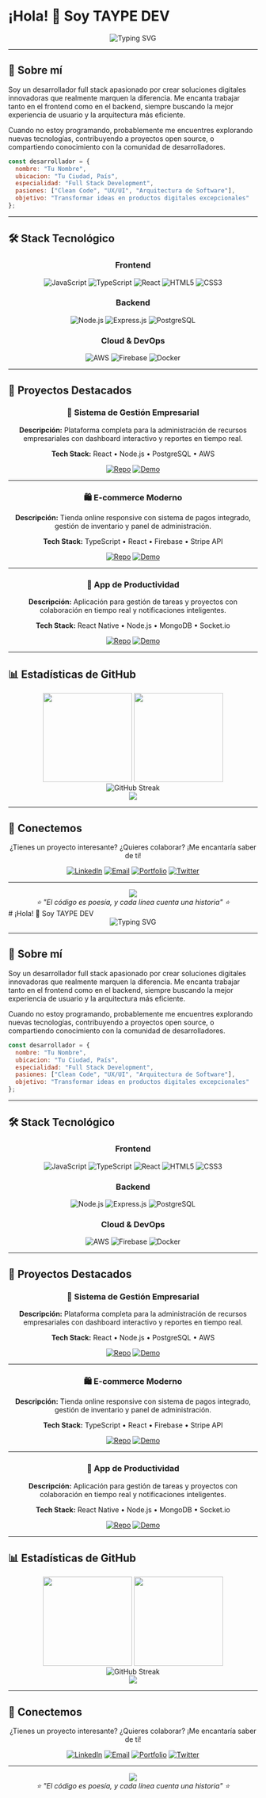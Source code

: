 # ¡Hola! 👋 Soy TAYPE DEV

<div align="center">
  <img src="https://readme-typing-svg.herokuapp.com?font=Fira+Code&size=22&duration=3000&pause=1000&color=3F75F7&center=true&vCenter=true&width=435&lines=Desarrollador+Full+Stack;Creando+experiencias+digitales;Siempre+aprendiendo+%F0%9F%9A%80" alt="Typing SVG" />
</div>

---

## 🚀 Sobre mí

Soy un desarrollador full stack apasionado por crear soluciones digitales innovadoras que realmente marquen la diferencia. Me encanta trabajar tanto en el frontend como en el backend, siempre buscando la mejor experiencia de usuario y la arquitectura más eficiente.

Cuando no estoy programando, probablemente me encuentres explorando nuevas tecnologías, contribuyendo a proyectos open source, o compartiendo conocimiento con la comunidad de desarrolladores.

```javascript
const desarrollador = {
  nombre: "Tu Nombre",
  ubicacion: "Tu Ciudad, País",
  especialidad: "Full Stack Development",
  pasiones: ["Clean Code", "UX/UI", "Arquitectura de Software"],
  objetivo: "Transformar ideas en productos digitales excepcionales"
};
```

---

## 🛠️ Stack Tecnológico

<div align="center">

### Frontend
![JavaScript](https://img.shields.io/badge/JavaScript-F7DF1E?style=for-the-badge&logo=javascript&logoColor=black)
![TypeScript](https://img.shields.io/badge/TypeScript-007ACC?style=for-the-badge&logo=typescript&logoColor=white)
![React](https://img.shields.io/badge/React-20232A?style=for-the-badge&logo=react&logoColor=61DAFB)
![HTML5](https://img.shields.io/badge/HTML5-E34F26?style=for-the-badge&logo=html5&logoColor=white)
![CSS3](https://img.shields.io/badge/CSS3-1572B6?style=for-the-badge&logo=css3&logoColor=white)

### Backend
![Node.js](https://img.shields.io/badge/Node.js-43853D?style=for-the-badge&logo=node.js&logoColor=white)
![Express.js](https://img.shields.io/badge/Express.js-404D59?style=for-the-badge)
![PostgreSQL](https://img.shields.io/badge/PostgreSQL-316192?style=for-the-badge&logo=postgresql&logoColor=white)

### Cloud & DevOps
![AWS](https://img.shields.io/badge/Amazon_AWS-232F3E?style=for-the-badge&logo=amazon-aws&logoColor=white)
![Firebase](https://img.shields.io/badge/Firebase-039BE5?style=for-the-badge&logo=Firebase&logoColor=white)
![Docker](https://img.shields.io/badge/Docker-2496ED?style=for-the-badge&logo=docker&logoColor=white)

</div>

---

## 🌟 Proyectos Destacados

<div align="center">

### 💼 Sistema de Gestión Empresarial
**Descripción:** Plataforma completa para la administración de recursos empresariales con dashboard interactivo y reportes en tiempo real.

**Tech Stack:** React • Node.js • PostgreSQL • AWS

[![Repo](https://img.shields.io/badge/GitHub-181717?style=for-the-badge&logo=github&logoColor=white)](https://github.com/tuusuario/proyecto1)
[![Demo](https://img.shields.io/badge/Live_Demo-FF5722?style=for-the-badge&logo=firefox&logoColor=white)](#)

---

### 🛍️ E-commerce Moderno
**Descripción:** Tienda online responsive con sistema de pagos integrado, gestión de inventario y panel de administración.

**Tech Stack:** TypeScript • React • Firebase • Stripe API

[![Repo](https://img.shields.io/badge/GitHub-181717?style=for-the-badge&logo=github&logoColor=white)](https://github.com/tuusuario/proyecto2)
[![Demo](https://img.shields.io/badge/Live_Demo-FF5722?style=for-the-badge&logo=firefox&logoColor=white)](#)

---

### 📱 App de Productividad
**Descripción:** Aplicación para gestión de tareas y proyectos con colaboración en tiempo real y notificaciones inteligentes.

**Tech Stack:** React Native • Node.js • MongoDB • Socket.io

[![Repo](https://img.shields.io/badge/GitHub-181717?style=for-the-badge&logo=github&logoColor=white)](https://github.com/tuusuario/proyecto3)
[![Demo](https://img.shields.io/badge/Live_Demo-FF5722?style=for-the-badge&logo=firefox&logoColor=white)](#)

</div>

---

## 📊 Estadísticas de GitHub

<div align="center">
  <img height="180em" src="https://github-readme-stats.vercel.app/api?username=DEVTAYPE&show_icons=true&theme=tokyonight&include_all_commits=true&count_private=true"/>
  <img height="180em" src="https://github-readme-stats.vercel.app/api/top-langs/?username=DEVTAYPE&layout=compact&langs_count=7&theme=tokyonight"/>
</div>

<div align="center">
  <img src="https://github-readme-streak-stats.herokuapp.com/?user=DEVTAYPE&theme=tokyonight" alt="GitHub Streak" />
</div>

<div align="center">
  <img src="https://github-readme-activity-graph.vercel.app/graph?username=DEVTAYPE&theme=tokyo-night&hide_border=true" />
</div>

---

## 🤝 Conectemos

<div align="center">

¿Tienes un proyecto interesante? ¿Quieres colaborar? ¡Me encantaría saber de ti!

[![LinkedIn](https://img.shields.io/badge/LinkedIn-0077B5?style=for-the-badge&logo=linkedin&logoColor=white)](https://linkedin.com/in/tuusuario)
[![Email](https://img.shields.io/badge/Email-D14836?style=for-the-badge&logo=gmail&logoColor=white)](mailto:tu.email@ejemplo.com)
[![Portfolio](https://img.shields.io/badge/Portfolio-FF5722?style=for-the-badge&logo=firefox&logoColor=white)](https://tuportfolio.com)
[![Twitter](https://img.shields.io/badge/Twitter-1DA1F2?style=for-the-badge&logo=twitter&logoColor=white)](https://twitter.com/tuusuario)

</div>

---

<div align="center">
  <img src="https://komarev.com/ghpvc/?username=DEVTAYPE&color=blue&style=flat-square&label=Visitas+al+perfil" />
</div>

<div align="center">
  <i>⭐ "El código es poesía, y cada línea cuenta una historia" ⭐</i>
</div># ¡Hola! 👋 Soy TAYPE DEV

<div align="center">
  <img src="https://readme-typing-svg.herokuapp.com?font=Fira+Code&size=22&duration=3000&pause=1000&color=3F75F7&center=true&vCenter=true&width=435&lines=Desarrollador+Full+Stack;Creando+experiencias+digitales;Siempre+aprendiendo+%F0%9F%9A%80" alt="Typing SVG" />
</div>

---

## 🚀 Sobre mí

Soy un desarrollador full stack apasionado por crear soluciones digitales innovadoras que realmente marquen la diferencia. Me encanta trabajar tanto en el frontend como en el backend, siempre buscando la mejor experiencia de usuario y la arquitectura más eficiente.

Cuando no estoy programando, probablemente me encuentres explorando nuevas tecnologías, contribuyendo a proyectos open source, o compartiendo conocimiento con la comunidad de desarrolladores.

```javascript
const desarrollador = {
  nombre: "Tu Nombre",
  ubicacion: "Tu Ciudad, País",
  especialidad: "Full Stack Development",
  pasiones: ["Clean Code", "UX/UI", "Arquitectura de Software"],
  objetivo: "Transformar ideas en productos digitales excepcionales"
};
```

---

## 🛠️ Stack Tecnológico

<div align="center">

### Frontend
![JavaScript](https://img.shields.io/badge/JavaScript-F7DF1E?style=for-the-badge&logo=javascript&logoColor=black)
![TypeScript](https://img.shields.io/badge/TypeScript-007ACC?style=for-the-badge&logo=typescript&logoColor=white)
![React](https://img.shields.io/badge/React-20232A?style=for-the-badge&logo=react&logoColor=61DAFB)
![HTML5](https://img.shields.io/badge/HTML5-E34F26?style=for-the-badge&logo=html5&logoColor=white)
![CSS3](https://img.shields.io/badge/CSS3-1572B6?style=for-the-badge&logo=css3&logoColor=white)

### Backend
![Node.js](https://img.shields.io/badge/Node.js-43853D?style=for-the-badge&logo=node.js&logoColor=white)
![Express.js](https://img.shields.io/badge/Express.js-404D59?style=for-the-badge)
![PostgreSQL](https://img.shields.io/badge/PostgreSQL-316192?style=for-the-badge&logo=postgresql&logoColor=white)

### Cloud & DevOps
![AWS](https://img.shields.io/badge/Amazon_AWS-232F3E?style=for-the-badge&logo=amazon-aws&logoColor=white)
![Firebase](https://img.shields.io/badge/Firebase-039BE5?style=for-the-badge&logo=Firebase&logoColor=white)
![Docker](https://img.shields.io/badge/Docker-2496ED?style=for-the-badge&logo=docker&logoColor=white)

</div>

---

## 🌟 Proyectos Destacados

<div align="center">

### 💼 Sistema de Gestión Empresarial
**Descripción:** Plataforma completa para la administración de recursos empresariales con dashboard interactivo y reportes en tiempo real.

**Tech Stack:** React • Node.js • PostgreSQL • AWS

[![Repo](https://img.shields.io/badge/GitHub-181717?style=for-the-badge&logo=github&logoColor=white)](https://github.com/tuusuario/proyecto1)
[![Demo](https://img.shields.io/badge/Live_Demo-FF5722?style=for-the-badge&logo=firefox&logoColor=white)](#)

---

### 🛍️ E-commerce Moderno
**Descripción:** Tienda online responsive con sistema de pagos integrado, gestión de inventario y panel de administración.

**Tech Stack:** TypeScript • React • Firebase • Stripe API

[![Repo](https://img.shields.io/badge/GitHub-181717?style=for-the-badge&logo=github&logoColor=white)](https://github.com/tuusuario/proyecto2)
[![Demo](https://img.shields.io/badge/Live_Demo-FF5722?style=for-the-badge&logo=firefox&logoColor=white)](#)

---

### 📱 App de Productividad
**Descripción:** Aplicación para gestión de tareas y proyectos con colaboración en tiempo real y notificaciones inteligentes.

**Tech Stack:** React Native • Node.js • MongoDB • Socket.io

[![Repo](https://img.shields.io/badge/GitHub-181717?style=for-the-badge&logo=github&logoColor=white)](https://github.com/tuusuario/proyecto3)
[![Demo](https://img.shields.io/badge/Live_Demo-FF5722?style=for-the-badge&logo=firefox&logoColor=white)](#)

</div>

---

## 📊 Estadísticas de GitHub

<div align="center">
  <img height="180em" src="https://github-readme-stats.vercel.app/api?username=DEVTAYPE&show_icons=true&theme=tokyonight&include_all_commits=true&count_private=true"/>
  <img height="180em" src="https://github-readme-stats.vercel.app/api/top-langs/?username=DEVTAYPE&layout=compact&langs_count=7&theme=tokyonight"/>
</div>

<div align="center">
  <img src="https://github-readme-streak-stats.herokuapp.com/?user=DEVTAYPE&theme=tokyonight" alt="GitHub Streak" />
</div>

<div align="center">
  <img src="https://github-readme-activity-graph.vercel.app/graph?username=DEVTAYPE&theme=tokyo-night&hide_border=true" />
</div>

---

## 🤝 Conectemos

<div align="center">

¿Tienes un proyecto interesante? ¿Quieres colaborar? ¡Me encantaría saber de ti!

[![LinkedIn](https://img.shields.io/badge/LinkedIn-0077B5?style=for-the-badge&logo=linkedin&logoColor=white)](https://linkedin.com/in/tuusuario)
[![Email](https://img.shields.io/badge/Email-D14836?style=for-the-badge&logo=gmail&logoColor=white)](mailto:tu.email@ejemplo.com)
[![Portfolio](https://img.shields.io/badge/Portfolio-FF5722?style=for-the-badge&logo=firefox&logoColor=white)](https://tuportfolio.com)
[![Twitter](https://img.shields.io/badge/Twitter-1DA1F2?style=for-the-badge&logo=twitter&logoColor=white)](https://twitter.com/tuusuario)

</div>

---

<div align="center">
  <img src="https://komarev.com/ghpvc/?username=DEVTAYPE&color=blue&style=flat-square&label=Visitas+al+perfil" />
</div>

<div align="center">
  <i>⭐ "El código es poesía, y cada línea cuenta una historia" ⭐</i>
</div>
